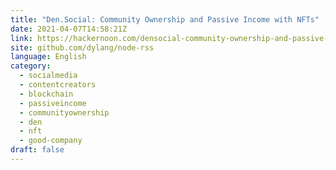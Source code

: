 ```yaml
---
title: "Den.Social: Community Ownership and Passive Income with NFTs"
date: 2021-04-07T14:58:21Z
link: https://hackernoon.com/densocial-community-ownership-and-passive-income-with-nfts-x81833iy?source=rss&utm_medium=RSS&utm_source=news.12bit.vn
site: github.com/dylang/node-rss
language: English
category:
  - socialmedia
  - contentcreators
  - blockchain
  - passiveincome
  - communityownership
  - den
  - nft
  - good-company
draft: false
---
```

